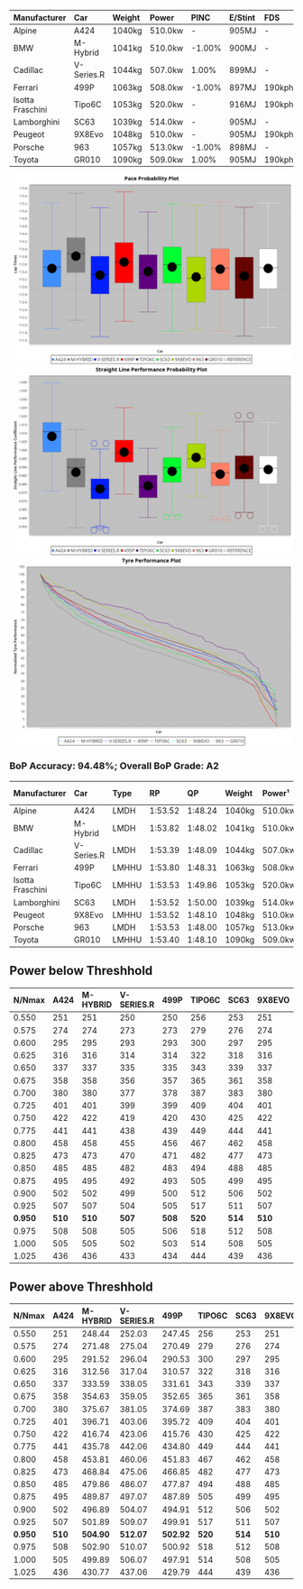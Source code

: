 | Manufacturer     | Car        | Weight | Power   | PINC    | E/Stint | FDS     |
|:-|:-|:-|:-|:-|:-|:-|
| Alpine           | A424       | 1040kg | 510.0kw |    -    | 905MJ   |    -    |
| BMW              | M-Hybrid   | 1041kg | 510.0kw | -1.00%  | 900MJ   |    -    |
| Cadillac         | V-Series.R | 1044kg | 507.0kw | 1.00%   | 899MJ   |    -    |
| Ferrari          | 499P       | 1063kg | 508.0kw | -1.00%  | 897MJ   | 190kph  |
| Isotta Fraschini | Tipo6C     | 1053kg | 520.0kw |    -    | 916MJ   | 190kph  |
| Lamborghini      | SC63       | 1039kg | 514.0kw |    -    | 905MJ   |    -    |
| Peugeot          | 9X8Evo     | 1048kg | 510.0kw |    -    | 905MJ   | 190kph  |
| Porsche          | 963        | 1057kg | 513.0kw | -1.00%  | 898MJ   |    -    |
| Toyota           | GR010      | 1090kg | 509.0kw | 1.00%   | 905MJ   | 190kph  |

![PACECHART](./IMG/ACOMETHOD.png)
![STRAIGHTLINEPERFORMANCECHART](./IMG/ACOMETHOD_sp.png)
![TYREPERFORMANCECHART](./IMG/ACOMETHOD_tw.png)

### BoP Accuracy: 94.48%; Overall BoP Grade: A2
| Manufacturer     | Car        | Type  | RP      | QP      | Weight | Power¹  | Threshhold | PINC    | Power²   | E/Stint | AVG Vmax  | FDS     | RDLC | L/Stint | BOP-Grade | Model Accuracy | Model Points | Match%  | SimDiff |
|:-|:-|:-|:-|:-|:-|:-|:-|:-|:-|:-|:-|:-|:-|:-|:-|:-|:-|:-|:-|
| Alpine           | A424       | LMDH  | 1:53.52 | 1:48.24 | 1040kg | 510.0kw | 210.0kph   |    -    | 510.00kw |  905MJ  | 292.48kph |    -    | 1.01 | 35      | ~A1       | 86.43%         | 618          | 98.43%  | #       |
| BMW              | M-Hybrid   | LMDH  | 1:53.82 | 1:48.02 | 1041kg | 510.0kw | 210.0kph   | -1.00%  | 504.90kw |  900MJ  | 288.90kph |    -    | 1.02 | 35      | +C1       | 93.77%         | 1672         | 80.00%  | #       |
| Cadillac         | V-Series.R | LMDH  | 1:53.39 | 1:48.09 | 1044kg | 507.0kw | 210.0kph   | 1.00%   | 512.10kw |  899MJ  | 286.71kph |    -    | 1.02 | 35      | ~A1       | 83.12%         | 1921         | 100.00% | ±0.33s  |
| Ferrari          | 499P       | LMHHU | 1:53.80 | 1:48.31 | 1063kg | 508.0kw | 210.0kph   | -1.00%  | 502.90kw |  897MJ  | 289.14kph | 190kph  | 1.03 | 35      | ~A1       | 69.49%         | 1950         | 100.00% | ±0.42s  |
| Isotta Fraschini | Tipo6C     | LMHHU | 1:53.53 | 1:49.86 | 1053kg | 520.0kw | 210.0kph   |    -    | 520.00kw |  916MJ  | 288.59kph | 190kph  | 1.05 | 35      | +C1       | 73.56%         | 64           | 75.39%  | #       |
| Lamborghini      | SC63       | LMDH  | 1:53.52 | 1:50.00 | 1039kg | 514.0kw | 210.0kph   |    -    | 514.00kw |  905MJ  | 289.76kph |    -    | 1.04 | 34      | ~A1       | 95.82%         | 459          | 96.54%  | #       |
| Peugeot          | 9X8Evo     | LMHHU | 1:53.52 | 1:48.10 | 1048kg | 510.0kw | 210.0kph   |    -    | 510.00kw |  905MJ  | 290.27kph | 190kph  | 1.01 | 35      | ~A1       | 66.97%         | 221          | 100.00% | #       |
| Porsche          | 963        | LMDH  | 1:53.53 | 1:48.00 | 1057kg | 513.0kw | 210.0kph   | -1.00%  | 507.90kw |  898MJ  | 287.89kph |    -    | 1.00 | 35      | ~A1       | 81.02%         | 5243         | 100.00% | ±0.01s  |
| Toyota           | GR010      | LMHHU | 1:53.40 | 1:48.10 | 1090kg | 509.0kw | 210.0kph   | 1.00%   | 514.10kw |  905MJ  | 287.10kph | 190kph  | 1.00 | 35      | ~A1       | 73.70%         | 2701         | 100.00% | ±0.33s  |

## Power below Threshhold
| N/Nmax    | A424    | M-HYBRID | V-SERIES.R | 499P    | TIPO6C  | SC63    | 9X8EVO  | 963     | GR010   |
|:-|:-|:-|:-|:-|:-|:-|:-|:-|:-|
|  0.550    |  251    |  251     |  250       |  250    |  256    |  253    |  251    |  253    |  251    |
|  0.575    |  274    |  274     |  273       |  273    |  279    |  276    |  274    |  276    |  274    |
|  0.600    |  295    |  295     |  293       |  293    |  300    |  297    |  295    |  296    |  294    |
|  0.625    |  316    |  316     |  314       |  314    |  322    |  318    |  316    |  317    |  315    |
|  0.650    |  337    |  337     |  335       |  335    |  343    |  339    |  337    |  338    |  336    |
|  0.675    |  358    |  358     |  356       |  357    |  365    |  361    |  358    |  360    |  357    |
|  0.700    |  380    |  380     |  377       |  378    |  387    |  383    |  380    |  382    |  379    |
|  0.725    |  401    |  401     |  399       |  399    |  409    |  404    |  401    |  403    |  400    |
|  0.750    |  422    |  422     |  419       |  420    |  430    |  425    |  422    |  424    |  421    |
|  0.775    |  441    |  441     |  438       |  439    |  449    |  444    |  441    |  443    |  440    |
|  0.800    |  458    |  458     |  455       |  456    |  467    |  462    |  458    |  461    |  457    |
|  0.825    |  473    |  473     |  470       |  471    |  482    |  477    |  473    |  476    |  472    |
|  0.850    |  485    |  485     |  482       |  483    |  494    |  488    |  485    |  487    |  484    |
|  0.875    |  495    |  495     |  492       |  493    |  505    |  499    |  495    |  498    |  494    |
|  0.900    |  502    |  502     |  499       |  500    |  512    |  506    |  502    |  505    |  501    |
|  0.925    |  507    |  507     |  504       |  505    |  517    |  511    |  507    |  510    |  506    |
| **0.950** | **510** | **510**  | **507**    | **508** | **520** | **514** | **510** | **513** | **509** |
|  0.975    |  508    |  508     |  505       |  506    |  518    |  512    |  508    |  511    |  507    |
|  1.000    |  505    |  505     |  502       |  503    |  514    |  508    |  505    |  507    |  504    |
|  1.025    |  436    |  436     |  433       |  434    |  444    |  439    |  436    |  438    |  435    |

## Power above Threshhold
| N/Nmax    | A424    | M-HYBRID   | V-SERIES.R | 499P       | TIPO6C  | SC63    | 9X8EVO  | 963        | GR010      |
|:-|:-|:-|:-|:-|:-|:-|:-|:-|:-|
|  0.550    |  251    |  248.44    |  252.03    |  247.45    |  256    |  253    |  251    |  250.43    |  253.04    |
|  0.575    |  274    |  271.48    |  275.04    |  270.49    |  279    |  276    |  274    |  273.47    |  276.05    |
|  0.600    |  295    |  291.52    |  296.04    |  290.53    |  300    |  297    |  295    |  293.50    |  297.05    |
|  0.625    |  316    |  312.56    |  317.04    |  310.57    |  322    |  318    |  316    |  314.54    |  318.06    |
|  0.650    |  337    |  333.59    |  338.05    |  331.61    |  343    |  339    |  337    |  335.57    |  339.06    |
|  0.675    |  358    |  354.63    |  359.05    |  352.65    |  365    |  361    |  358    |  356.61    |  361.06    |
|  0.700    |  380    |  375.67    |  381.05    |  374.69    |  387    |  383    |  380    |  377.65    |  383.07    |
|  0.725    |  401    |  396.71    |  403.06    |  395.72    |  409    |  404    |  401    |  399.68    |  404.07    |
|  0.750    |  422    |  416.74    |  423.06    |  415.76    |  430    |  425    |  422    |  419.72    |  425.07    |
|  0.775    |  441    |  435.78    |  442.06    |  434.80    |  449    |  444    |  441    |  438.75    |  444.08    |
|  0.800    |  458    |  453.81    |  460.06    |  451.83    |  467    |  462    |  458    |  455.78    |  462.08    |
|  0.825    |  473    |  468.84    |  475.06    |  466.85    |  482    |  477    |  473    |  470.81    |  477.08    |
|  0.850    |  485    |  479.86    |  486.07    |  477.87    |  494    |  488    |  485    |  482.83    |  488.09    |
|  0.875    |  495    |  489.87    |  497.07    |  487.89    |  505    |  499    |  495    |  492.84    |  499.09    |
|  0.900    |  502    |  496.89    |  504.07    |  494.91    |  512    |  506    |  502    |  499.86    |  506.09    |
|  0.925    |  507    |  501.89    |  509.07    |  499.91    |  517    |  511    |  507    |  504.86    |  511.09    |
| **0.950** | **510** | **504.90** | **512.07** | **502.92** | **520** | **514** | **510** | **507.87** | **514.09** |
|  0.975    |  508    |  502.90    |  510.07    |  500.92    |  518    |  512    |  508    |  505.87    |  512.09    |
|  1.000    |  505    |  499.89    |  506.07    |  497.91    |  514    |  508    |  505    |  502.86    |  508.09    |
|  1.025    |  436    |  430.77    |  437.06    |  429.79    |  444    |  439    |  436    |  433.74    |  439.08    |
